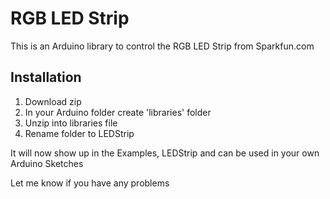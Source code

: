 RGB LED Strip
=============

This is an Arduino library to control the RGB LED Strip from Sparkfun.com

Installation
------------

1. Download zip
2. In your Arduino folder create 'libraries' folder
3. Unzip into libraries file
4. Rename folder to LEDStrip

It will now show up in the Examples, LEDStrip and can be used in your own Arduino Sketches

Let me know if you have any problems
